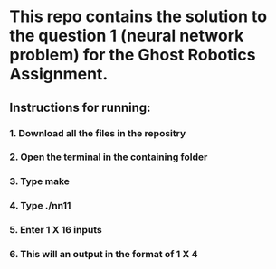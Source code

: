 # This repo contains the solution to the question 1 (neural network problem) for the Ghost Robotics Assignment.

## Instructions for running:

### 1. Download all the files in the repositry 
### 2. Open the terminal in the containing folder
### 3. Type make
### 4. Type ./nn11
### 5. Enter 1 X 16 inputs 
### 6. This will an output in the format of 1 X 4
